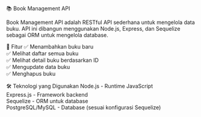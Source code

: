 📚 Book Management API

Book Management API adalah RESTful API sederhana untuk mengelola data buku. API ini dibangun menggunakan Node.js, Express, dan Sequelize sebagai ORM untuk mengelola database.

🚀 Fitur
✅ Menambahkan buku baru <br>
✅ Melihat daftar semua buku <br>
✅ Melihat detail buku berdasarkan ID <br>
✅ Mengupdate data buku <br>
✅ Menghapus buku <br>

🛠️ Teknologi yang Digunakan
Node.js - Runtime JavaScript <br>
Express.js - Framework backend <br>
Sequelize - ORM untuk database <br>
PostgreSQL/MySQL - Database (sesuai konfigurasi Sequelize) <br>